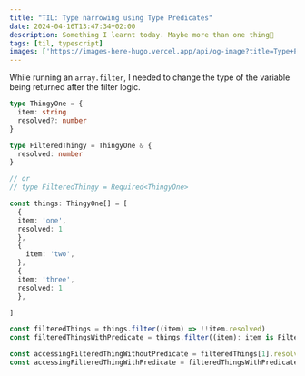 ```yaml
---
title: "TIL: Type narrowing using Type Predicates"
date: 2024-04-16T13:47:34+02:00
description: Something I learnt today. Maybe more than one thing👾
tags: [til, typescript]
images: ['https://images-here-hugo.vercel.app/api/og-image?title=Type+Predicates']
---
```


While running an `array.filter`, I needed to change the type of the variable being returned after the filter logic.

```ts
type ThingyOne = {
  item: string
  resolved?: number
}

type FilteredThingy = ThingyOne & {
  resolved: number
}

// or
// type FilteredThingy = Required<ThingyOne>

const things: ThingyOne[] = [
  {
  item: 'one',
  resolved: 1
  },
  {
    item: 'two',
  },
  {
  item: 'three',
  resolved: 1
  },

]

const filteredThings = things.filter((item) => !!item.resolved)
const filteredThingsWithPredicate = things.filter((item): item is FilteredThingy => !!item.resolved)

const accessingFilteredThingWithoutPredicate = filteredThings[1].resolved
const accessingFilteredThingWithPredicate = filteredThingsWithPredicate[1].resolved
```
